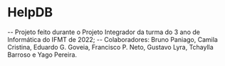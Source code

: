 # HelpDB

-- Projeto feito durante o Projeto Integrador da turma do 3 ano de Informática do IFMT de 2022;
-- Colaboradores: Bruno Paniago, Camila Cristina, Eduardo G. Goveia, Francisco P. Neto, Gustavo Lyra, Tchaylla Barroso e Yago Pereira.
